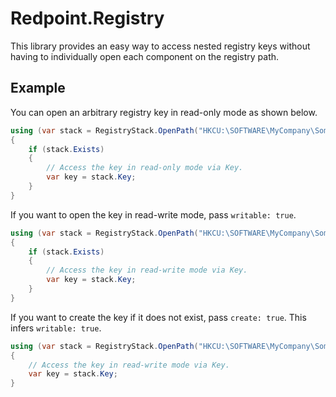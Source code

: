 # Redpoint.Registry

This library provides an easy way to access nested registry keys without having to individually open each component on the registry path.

## Example

You can open an arbitrary registry key in read-only mode as shown below.

```csharp
using (var stack = RegistryStack.OpenPath("HKCU:\SOFTWARE\MyCompany\SomeKey"))
{
    if (stack.Exists)
    {
        // Access the key in read-only mode via Key.
        var key = stack.Key;
    }
}
```

If you want to open the key in read-write mode, pass `writable: true`.

```csharp
using (var stack = RegistryStack.OpenPath("HKCU:\SOFTWARE\MyCompany\SomeKey", writable: true))
{
    if (stack.Exists)
    {
        // Access the key in read-write mode via Key.
        var key = stack.Key;
    }
}
```

If you want to create the key if it does not exist, pass `create: true`. This infers `writable: true`.

```csharp
using (var stack = RegistryStack.OpenPath("HKCU:\SOFTWARE\MyCompany\SomeKey", create: true))
{
    // Access the key in read-write mode via Key.
    var key = stack.Key;
}
```
